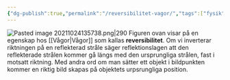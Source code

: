 ```yaml
---
{"dg-publish":true,"permalink":"/reversibilitet-vagor/","tags":["fysik"]}
---
```


![Pasted image 20211024135738.png|290](/img/user/images/Pasted%20image%2020211024135738.png)
Figuren ovan visar på en egenskap hos [[Vågor\|Vågor]] som kallas **reversibilitet**. Om vi inverterar riktningen på en reflekterad stråle säger reflektionslagen att den reflekterade
strålen kommer gå längs med den ursprungliga strålen, fast i motsatt riktning. Med andra ord om man sätter ett objekt i bildpunkten kommer en riktig bild skapas på objektets urpsrungliga position.
